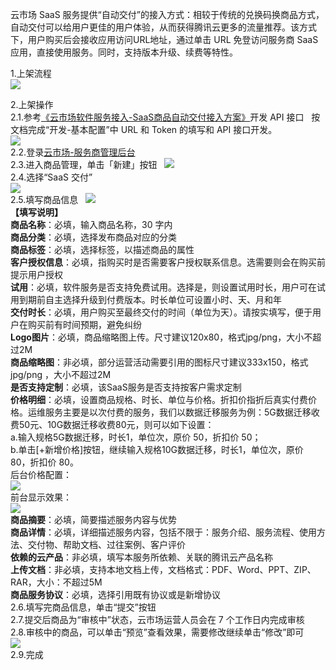 云市场 SaaS 服务提供“自动交付”的接入方式：相较于传统的兑换码换商品方式，自动交付可以给用户更佳的用户体验，从而获得腾讯云更多的流量推荐。该方式下，用户购买后会接收应用访问URL地址，通过单击 URL 免登访问服务商 SaaS 应用，直接使用服务。同时，支持版本升级、续费等特性。 

1.上架流程   
![](https://mc.qcloudimg.com/static/img/f24a8d9f78e42966936d94ba8c707533/image.jpg)  

2.上架操作    
2.1.参考[《云市场软件服务接入-SaaS商品自动交付接入方案》](https://main.qcloudimg.com/raw/fe02e53747346320763c5e178fc53e54.pdf)开发 API 接口  
按文档完成“开发-基本配置”中 URL 和 Token 的填写和 API 接口开发。  
![](//mc.qcloudimg.com/static/img/193fd0fe1e9ea2f2041ce57cd2c8d380/image.png)  
2.2.登录[云市场-服务商管理后台](https://console.cloud.tencent.com/serviceprovider/products)   
2.3.进入商品管理，单击「新建」按钮  
![](https://main.qcloudimg.com/raw/bee05dea0c1bfc75592657b09a6eae88.png)   
2.4.选择“SaaS 交付”   
![](https://main.qcloudimg.com/raw/d30cde5637602ec40029ba532babc973.png)  
2.5.填写商品信息   
![](https://main.qcloudimg.com/raw/7d3c5c47d498438aa494d4cc479b5e87.png)   
**【填写说明】**   
**商品名称**：必填，输入商品名称，30 字内   
**商品分类**：必填，选择发布商品对应的分类   
**商品标签**：必填，选择标签，以描述商品的属性   
**客户授权信息**：必填，指购买时是否需要客户授权联系信息。选需要则会在购买前提示用户授权   
**试用**：必填，软件服务是否支持免费试用。选择是，则设置试用时长，用户可在试用到期前自主选择升级到付费版本。时长单位可设置小时、天、月和年   
**交付时长**：必填，用户购买至最终交付的时间（单位为天）。请按实填写，便于用户在购买前有时间预期，避免纠纷   
**Logo图片**：必填，商品缩略图上传。尺寸建议120x80，格式jpg/png，大小不超过2M   
**商品缩略图**：非必填，部分运营活动需要引用的图标尺寸建议333x150，格式jpg/png ，大小不超过2M   
**是否支持定制**：必填，该SaaS服务是否支持按客户需求定制   
**价格明细**：必填，设置商品规格、时长、单位与价格。折扣价指折后真实付费价格。运维服务主要是以次付费的服务，我们以数据迁移服务为例：5G数据迁移收费50元、10G数据迁移收费80元，则可以如下设置：    
a.输入规格5G数据迁移，时长1，单位次，原价 50，折扣价 50；   
b.单击[+新增价格]按钮，继续输入规格10G数据迁移，时长1，单位次，原价 80，折扣价 80。   
后台价格配置：   
![](https://main.qcloudimg.com/raw/7aa7de9f020037c971328ddae3c70422.png)    
前台显示效果：   
![](https://main.qcloudimg.com/raw/e61ce00f080454619748e3035623f3d6.png)   
**商品摘要**：必填，简要描述服务内容与优势   
**商品详情**：必填，详细描述服务内容，包括不限于：服务介绍、服务流程、使用方法、交付物、帮助文档、过往案例、客户评价   
**依赖的云产品**：非必填，填写本服务所依赖、关联的腾讯云产品名称   
**上传文档**：非必填，支持本地文档上传，文档格式：PDF、Word、PPT、ZIP、RAR，大小：不超过5M                                                     
**商品服务协议**：必填，选择引用既有协议或是新增协议                                                 
2.6.填写完商品信息，单击“提交”按钮   
2.7.提交后商品为“审核中”状态，云市场运营人员会在 7 个工作日内完成审核   
2.8.审核中的商品，可以单击“预览”查看效果，需要修改继续单击“修改”即可   
![](https://main.qcloudimg.com/raw/b43d08d5a320a8a3d9133800b432e3c6.png)  
2.9.完成  
